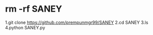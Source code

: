 # rm  -rf  SANEY


1.git clone https://github.com/prempunmgr99/SANEY
2.cd SANEY
3.ls
4.python SANEY.py
